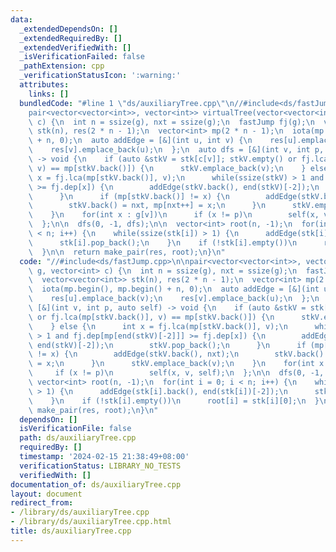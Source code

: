 ```yaml
---
data:
  _extendedDependsOn: []
  _extendedRequiredBy: []
  _extendedVerifiedWith: []
  _isVerificationFailed: false
  _pathExtension: cpp
  _verificationStatusIcon: ':warning:'
  attributes:
    links: []
  bundledCode: "#line 1 \"ds/auxiliaryTree.cpp\"\n//#include<ds/fastJump.cpp>\n\n\
    pair<vector<vector<int>>, vector<int>> virtualTree(vector<vector<int>> g, vector<int>\
    \ c) {\n  int n = ssize(g), nxt = ssize(g);\n  fastJump fj(g);\n  vector<vector<int>>\
    \ stk(n), res(2 * n - 1);\n  vector<int> mp(2 * n - 1);\n  iota(mp.begin(), mp.begin()\
    \ + n, 0);\n  auto addEdge = [&](int u, int v) {\n    res[u].emplace_back(v);\n\
    \    res[v].emplace_back(u);\n  };\n  auto dfs = [&](int v, int p, auto self)\
    \ -> void {\n    if (auto &stkV = stk[c[v]]; stkV.empty() or fj.lca(mp[stkV.back()],\
    \ v) == mp[stkV.back()]) {\n      stkV.emplace_back(v);\n    } else {\n      int\
    \ x = fj.lca(mp[stkV.back()], v);\n      while(ssize(stkV) > 1 and fj.dep[mp[end(stkV)[-2]]]\
    \ >= fj.dep[x]) {\n        addEdge(stkV.back(), end(stkV)[-2]);\n        stkV.pop_back();\n\
    \      }\n      if (mp[stkV.back()] != x) {\n        addEdge(stkV.back(), nxt);\n\
    \        stkV.back() = nxt, mp[nxt++] = x;\n      }\n      stkV.emplace_back(v);\n\
    \    }\n    for(int x : g[v])\n      if (x != p)\n        self(x, v, self);\n\
    \  };\n\n  dfs(0, -1, dfs);\n\n  vector<int> root(n, -1);\n  for(int i = 0; i\
    \ < n; i++) {\n    while(ssize(stk[i]) > 1) {\n      addEdge(stk[i].back(), end(stk[i])[-2]);\n\
    \      stk[i].pop_back();\n    }\n    if (!stk[i].empty())\n      root[i] = stk[i][0];\n\
    \  }\n\n  return make_pair(res, root);\n}\n"
  code: "//#include<ds/fastJump.cpp>\n\npair<vector<vector<int>>, vector<int>> virtualTree(vector<vector<int>>\
    \ g, vector<int> c) {\n  int n = ssize(g), nxt = ssize(g);\n  fastJump fj(g);\n\
    \  vector<vector<int>> stk(n), res(2 * n - 1);\n  vector<int> mp(2 * n - 1);\n\
    \  iota(mp.begin(), mp.begin() + n, 0);\n  auto addEdge = [&](int u, int v) {\n\
    \    res[u].emplace_back(v);\n    res[v].emplace_back(u);\n  };\n  auto dfs =\
    \ [&](int v, int p, auto self) -> void {\n    if (auto &stkV = stk[c[v]]; stkV.empty()\
    \ or fj.lca(mp[stkV.back()], v) == mp[stkV.back()]) {\n      stkV.emplace_back(v);\n\
    \    } else {\n      int x = fj.lca(mp[stkV.back()], v);\n      while(ssize(stkV)\
    \ > 1 and fj.dep[mp[end(stkV)[-2]]] >= fj.dep[x]) {\n        addEdge(stkV.back(),\
    \ end(stkV)[-2]);\n        stkV.pop_back();\n      }\n      if (mp[stkV.back()]\
    \ != x) {\n        addEdge(stkV.back(), nxt);\n        stkV.back() = nxt, mp[nxt++]\
    \ = x;\n      }\n      stkV.emplace_back(v);\n    }\n    for(int x : g[v])\n \
    \     if (x != p)\n        self(x, v, self);\n  };\n\n  dfs(0, -1, dfs);\n\n \
    \ vector<int> root(n, -1);\n  for(int i = 0; i < n; i++) {\n    while(ssize(stk[i])\
    \ > 1) {\n      addEdge(stk[i].back(), end(stk[i])[-2]);\n      stk[i].pop_back();\n\
    \    }\n    if (!stk[i].empty())\n      root[i] = stk[i][0];\n  }\n\n  return\
    \ make_pair(res, root);\n}\n"
  dependsOn: []
  isVerificationFile: false
  path: ds/auxiliaryTree.cpp
  requiredBy: []
  timestamp: '2024-02-15 21:38:49+08:00'
  verificationStatus: LIBRARY_NO_TESTS
  verifiedWith: []
documentation_of: ds/auxiliaryTree.cpp
layout: document
redirect_from:
- /library/ds/auxiliaryTree.cpp
- /library/ds/auxiliaryTree.cpp.html
title: ds/auxiliaryTree.cpp
---
```

